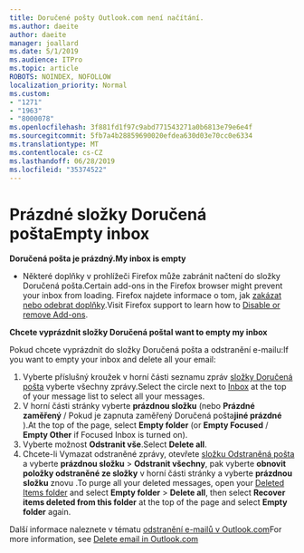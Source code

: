 ```yaml
---
title: Doručené pošty Outlook.com není načítání.
ms.author: daeite
author: daeite
manager: joallard
ms.date: 5/1/2019
ms.audience: ITPro
ms.topic: article
ROBOTS: NOINDEX, NOFOLLOW
localization_priority: Normal
ms.custom:
- "1271"
- "1963"
- "8000078"
ms.openlocfilehash: 3f881fd1f97c9abd771543271a0b6813e79e6e4f
ms.sourcegitcommit: 5fb7a4b28859690020efdea630d03e70cc0e6334
ms.translationtype: MT
ms.contentlocale: cs-CZ
ms.lasthandoff: 06/28/2019
ms.locfileid: "35374522"
---
```

# <a name="empty-inbox"></a><span data-ttu-id="be68d-102">Prázdné složky Doručená pošta</span><span class="sxs-lookup"><span data-stu-id="be68d-102">Empty inbox</span></span>

<span data-ttu-id="be68d-103">**Doručená pošta je prázdný.**</span><span class="sxs-lookup"><span data-stu-id="be68d-103">**My inbox is empty**</span></span>

- <span data-ttu-id="be68d-104">Některé doplňky v prohlížeči Firefox může zabránit načtení do složky Doručená pošta.</span><span class="sxs-lookup"><span data-stu-id="be68d-104">Certain add-ons in the Firefox browser might prevent your inbox from loading.</span></span> <span data-ttu-id="be68d-105">Firefox najdete informace o tom, jak [zakázat nebo odebrat doplňky](https://support.mozilla.org/kb/disable-or-remove-add-ons).</span><span class="sxs-lookup"><span data-stu-id="be68d-105">Visit Firefox support to learn how to [Disable or remove Add-ons](https://support.mozilla.org/kb/disable-or-remove-add-ons).</span></span>

<span data-ttu-id="be68d-106">**Chcete vyprázdnit složky Doručená pošta**</span><span class="sxs-lookup"><span data-stu-id="be68d-106">**I want to empty my inbox**</span></span>

<span data-ttu-id="be68d-107">Pokud chcete vyprázdnit do složky Doručená pošta a odstranění e-mailu:</span><span class="sxs-lookup"><span data-stu-id="be68d-107">If you want to empty your inbox and delete all your email:</span></span>

1. <span data-ttu-id="be68d-108">Vyberte příslušný kroužek v horní části seznamu zpráv [složky Doručená pošta](https://outlook.live.com/mail/inbox) vyberte všechny zprávy.</span><span class="sxs-lookup"><span data-stu-id="be68d-108">Select the circle next to [Inbox](https://outlook.live.com/mail/inbox) at the top of your message list to select all your messages.</span></span>
1. <span data-ttu-id="be68d-109">V horní části stránky vyberte **prázdnou složku** (nebo **Prázdné zaměřený** / Pokud je zapnuta zaměřený Doručená pošta**jiné prázdné** ).</span><span class="sxs-lookup"><span data-stu-id="be68d-109">At the top of the page, select **Empty folder** (or **Empty Focused** / **Empty Other** if Focused Inbox is turned on).</span></span>
1. <span data-ttu-id="be68d-110">Vyberte možnost **Odstranit vše**.</span><span class="sxs-lookup"><span data-stu-id="be68d-110">Select **Delete all**.</span></span>
1. <span data-ttu-id="be68d-111">Chcete-li Vymazat odstraněné zprávy, otevřete [složku Odstraněná pošta](https://outlook.live.com/mail/deleteditems) a vyberte **prázdnou složku** > **Odstranit všechny**, pak vyberte **obnovit položky odstraněné ze složky** v horní části stránky a vyberte **prázdnou složku** znovu .</span><span class="sxs-lookup"><span data-stu-id="be68d-111">To purge all your deleted messages, open your [Deleted Items folder](https://outlook.live.com/mail/deleteditems) and select **Empty folder** > **Delete all**, then select **Recover items deleted from this folder** at the top of the page and select **Empty folder** again.</span></span>

<span data-ttu-id="be68d-112">Další informace naleznete v tématu [odstranění e-mailů v Outlook.com](https://support.office.com/article/a9b63739-5392-412a-8e9a-d4b02708dee4)</span><span class="sxs-lookup"><span data-stu-id="be68d-112">For more information, see [Delete email in Outlook.com](https://support.office.com/article/a9b63739-5392-412a-8e9a-d4b02708dee4)</span></span>